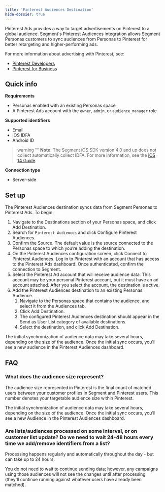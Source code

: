 ```yaml
---
title: 'Pinterest Audiences Destination'
hide-dossier: true
---
```

Pinterest Ads provides a way to target advertisements on Pinterest to a global audience. Segment's Pinterest Audiences integration allows Segment Personas customers to sync audiences from Personas to Pinterest for better retargeting and higher-performing ads.

For more information about advertising with Pinterest, see:
- [Pinterest Developers](https://developers.pinterest.com/docs/widgets/getting-started/?)
- [Pinterest for Business](https://business.pinterest.com/)

## Quick info

**Requirements**
- Personas enabled with an existing Personas space
- A Pinterest Ads account with the `owner`, `admin`, or `audience_manager` role

**Supported identifiers**
- Email
- iOS IDFA
- Android ID

> warning ""
> **Note**: The Segment iOS SDK version 4.0 and up does not collect automatically collect IDFA. For more information, see the [iOS 14 Guide](/docs/connections/sources/catalog/libraries/mobile/ios/ios14-guide/).

**Connection type**
- Server-side

## Set up

The Pinterest Audiences destination syncs data from Segment Personas to Pinterest Ads. To begin:

1. Navigate to the Destinations section of your Personas space, and click Add Destination.
2. Search for `Pinterest Audiences` and click Configure Pinterest Audiences.
3. Confirm the Source. The default value is the source connected to the Personas space to which you’re adding the destination.
4. On the Pinterest Audiences configuration screen, click Connect to Pinterest Audiences. Log in to Pinterest with an account that has access to the Pinterest Ads dashboard. Once authenticated, confirm the connection to Segment.
5. Select the Pinterest Ad account that will receive audience data. This account may be your personal Pinterest account, but it must have an ad account attached. After you select the account, the destination is active.
6. Add the Pinterest Audiences destination to an existing Personas Audience.
    1. Navigate to the Personas space that contains the audience, and select it from the Audiences tab.
    2. Click Add Destination.
    3. The configured Pinterest Audiences destination should appear in the Send as User List category of available destinations.
    4. Select the destination, and click Add Destination.

The initial synchronization of audience data may take several hours, depending on the size of the audience. Once the initial sync occurs, you'll see a new audience in the Pinterest Audiences dashboard.

## FAQ

### What does the audience size represent? 
The audience size represented in Pinterest is the final count of matched users between your customer profiles in Segment and Pinterest users. This number denotes your targetable audience size within Pinterest.

The initial synchronization of audience data may take several hours, depending on the size of the audience. Once the initial sync occurs, you’ll see a new Audience in the Pinterest Audiences dashboard.

### Are lists/audiences processed on some interval, or on customer list update? Do we need to wait 24-48 hours every time we add/remove identifiers from a list? 
Processing happens regularly and automatically throughout the day - but can take up to 24 hours. 

You do not need to wait to continue sending data; however, any campaigns using those audiences will not see the changes until after processing (they'll continue running against whatever users have already been matched).
